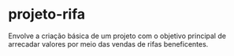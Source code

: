 # projeto-rifa
Envolve a criação básica de um projeto com o objetivo principal de arrecadar valores por meio das vendas de rifas beneficentes.
